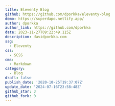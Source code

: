 ```yaml
---
title: Eleventy Blog
github: https://github.com/dporkka/eleventy-blog
demo: https://superdapo.netlify.app/
author: dporkka
author_link: https://github.com/dporkka
date: 2023-11-27T09:22:49.115Z
description: davidporkka.com
ssg:
  - Eleventy
css:
  - SCSS
cms:
  - Markdown
category:
  - Blog
draft: false
publish_date: '2020-10-25T19:37:07Z'
update_date: '2024-07-16T23:58:48Z'
github_star: 3
github_fork: 0
---
```

